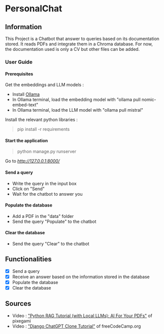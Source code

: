 # PersonalChat

## Information
This Project is a Chatbot that answer to queries based on its documentation stored.
It reads PDFs and integrate them in a Chroma database.
For now, the documentation used is only a CV but other files can be added.

### User Guide
#### Prerequisites
Get the embeddings and LLM models :
- Install [Ollama](https://ollama.com/)
- In Ollama terminal, load the embedding model with "ollama pull nomic-embed-text"
- In Ollama terminal, load the LLM model with "ollama pull mistral"

Install the relevant python libraries :
> pip install -r requirements

#### Start the application
 > python manage.py runserver

Go to *http://127.0.0.1:8000/*

#### Send a query
- Write the query in the input box
- Click on "Send"
- Wait for the chatbot to answer you

#### Populate the database
- Add a PDF in the "data" folder
- Send the query "Populate" to the chatbot

#### Clear the database
- Send the query "Clear" to the chatbot

## Functionalities
- [x] Send a query  
- [x] Receive an answer based on the information stored in the database  
- [x] Populate the database  
- [x] Clear the database  

## Sources
- Video : ["Python RAG Tutorial (with Local LLMs): AI For Your PDFs"](https://www.youtube.com/watch?v=2TJxpyO3ei4)
of pixegami
- Video : ["Django ChatGPT Clone Tutorial"](https://www.youtube.com/watch?v=qrZGfBBlXpk) of freeCodeCamp.org
